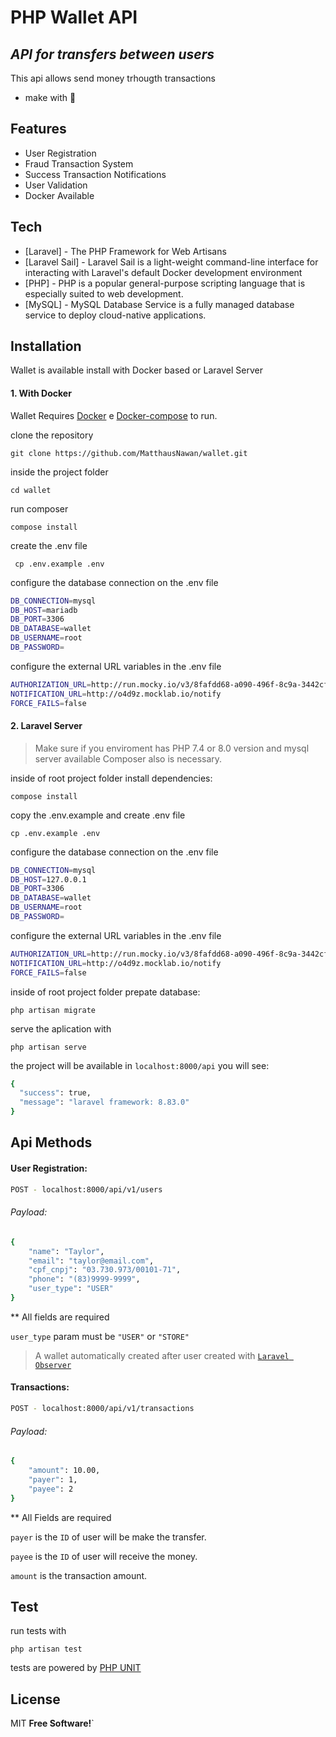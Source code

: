 # PHP Wallet API
## _API for transfers between users_

This api allows send money trhougth transactions
- make with 💚 

## Features
- User Registration
- Fraud Transaction System
- Success Transaction Notifications
- User Validation
- Docker Available

## Tech

- [Laravel] - The PHP Framework for Web Artisans
- [Laravel Sail] - Laravel Sail is a light-weight command-line interface for interacting with Laravel's default Docker development environment
- [PHP] - PHP is a popular general-purpose scripting language that is especially suited to web development.
- [MySQL] - MySQL Database Service is a fully managed database service to deploy cloud-native applications.

## Installation

Wallet is available install with Docker based or Laravel Server

#### 1. With Docker
Wallet Requires [Docker](https://www.docker.com/) e [Docker-compose](https://docs.docker.com/compose/install/) to run.

clone the repository

```git clone https://github.com/MatthausNawan/wallet.git```

inside the project folder

```cd wallet```

run composer

```compose install```

create the .env file

``` cp .env.example .env```

configure the database connection on the .env file 

```sh
DB_CONNECTION=mysql
DB_HOST=mariadb
DB_PORT=3306
DB_DATABASE=wallet
DB_USERNAME=root
DB_PASSWORD=
```
configure the external URL variables in the .env file

```sh
AUTHORIZATION_URL=http://run.mocky.io/v3/8fafdd68-a090-496f-8c9a-3442cf30dae6
NOTIFICATION_URL=http://o4d9z.mocklab.io/notify
FORCE_FAILS=false
```

#### 2. Laravel Server
> Make sure if you enviroment has PHP 7.4 or 8.0 version and mysql server available
> Composer also is necessary.

inside of root project folder install dependencies:

```compose install```

copy the .env.example and create .env file

```cp .env.example .env```

configure the database connection on the .env file 

```sh
DB_CONNECTION=mysql
DB_HOST=127.0.0.1
DB_PORT=3306
DB_DATABASE=wallet
DB_USERNAME=root
DB_PASSWORD=
```
configure the external URL variables in the .env file

```sh
AUTHORIZATION_URL=http://run.mocky.io/v3/8fafdd68-a090-496f-8c9a-3442cf30dae6
NOTIFICATION_URL=http://o4d9z.mocklab.io/notify
FORCE_FAILS=false
```
inside of root project folder prepate database:

```php artisan migrate```

serve the aplication with

```php artisan serve```

the project will be available in ```localhost:8000/api``` you will see:

```sh
{
  "success": true,
  "message": "laravel framework: 8.83.0"
}
```

## Api Methods
#### User Registration:

```sh
POST - localhost:8000/api/v1/users
```
###### Payload:

```sh
{
    "name": "Taylor",
    "email": "taylor@email.com",
    "cpf_cnpj": "03.730.973/00101-71",
    "phone": "(83)9999-9999",
    "user_type": "USER"
}
```
** All fields are required

```user_type``` param must be ```"USER"``` or ```"STORE"```

> A wallet automatically created after user created with [```Laravel Observer```](https://laravel.com/docs/8.x/eloquent#observers)

#### Transactions:
```sh
POST - localhost:8000/api/v1/transactions
```
###### Payload:

```sh
{
	"amount": 10.00,
	"payer": 1,
	"payee": 2
}
```

** All Fields are required

```payer``` is the ```ID``` of user will be make the transfer.

```payee``` is the ```ID``` of user will receive the money.

```amount``` is the transaction amount.

## Test
run tests with

```php artisan test```

tests are powered by [PHP UNIT](https://phpunit.readthedocs.io/en/9.5/)

## License

MIT
**Free Software!**`